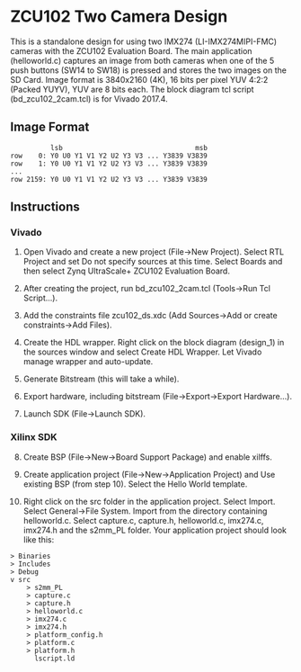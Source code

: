 # ZCU102 Two Camera Design 

This is a standalone design for using two IMX274 (LI-IMX274MIPI-FMC) cameras with the ZCU102 Evaluation Board. The main application (helloworld.c) captures an image from both cameras when one of the 5 push buttons (SW14 to SW18) is pressed and stores the two images on the SD Card. Image format is 3840x2160 (4K), 16 bits per pixel YUV 4:2:2 (Packed YUYV), YUV are 8 bits each. The block diagram tcl script (bd_zcu102_2cam.tcl) is for Vivado 2017.4.

## Image Format

```
          lsb                                 msb
row    0: Y0 U0 Y1 V1 Y2 U2 Y3 V3 ... Y3839 V3839
row    1: Y0 U0 Y1 V1 Y2 U2 Y3 V3 ... Y3839 V3839
...
row 2159: Y0 U0 Y1 V1 Y2 U2 Y3 V3 ... Y3839 V3839
```

## Instructions

### Vivado

1. Open Vivado and create a new project (File->New Project). Select RTL Project and set Do not specify sources at this time. Select Boards and then select Zynq UltraScale+ ZCU102 Evaluation Board.

2. After creating the project, run bd_zcu102_2cam.tcl (Tools->Run Tcl Script...).

3. Add the constraints file zcu102_ds.xdc (Add Sources->Add or create constraints->Add Files).

4. Create the HDL wrapper. Right click on the block diagram (design_1) in the sources window and select Create HDL Wrapper. Let Vivado manage wrapper and auto-update.

5. Generate Bitstream (this will take a while).

6. Export hardware, including bitstream (File->Export->Export Hardware...).

7. Launch SDK (File->Launch SDK).

### Xilinx SDK

8. Create BSP (File->New->Board Support Package) and enable xilffs.

9. Create application project (File->New->Application Project) and Use existing BSP (from step 10). Select the Hello World template.

10. Right click on the src folder in the application project. Select Import. Select General->File System. Import from the directory containing helloworld.c. Select capture.c, capture.h, helloworld.c, imx274.c, imx274.h and the s2mm_PL folder. Your application project should look like this:

```
> Binaries
> Includes
> Debug
v src
    > s2mm_PL
    > capture.c
    > capture.h
    > helloworld.c
    > imx274.c
    > imx274.h
    > platform_config.h
    > platform.c
    > platform.h
      lscript.ld
```
